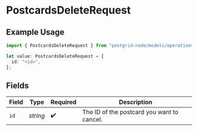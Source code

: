 # PostcardsDeleteRequest

## Example Usage

```typescript
import { PostcardsDeleteRequest } from "postgrid-node/models/operations";

let value: PostcardsDeleteRequest = {
  id: "<id>",
};
```

## Fields

| Field                                      | Type                                       | Required                                   | Description                                |
| ------------------------------------------ | ------------------------------------------ | ------------------------------------------ | ------------------------------------------ |
| `id`                                       | *string*                                   | :heavy_check_mark:                         | The ID of the postcard you want to cancel. |